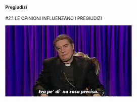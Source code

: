 #### Pregiudizi

<span class="tesi">#2.1 LE OPINIONI INFLUENZANO I PREGIUDIZI</span>

![Guzzanti Padre Pizarro](../assets/images/padrepizarro.gif ':size=450x100%')
